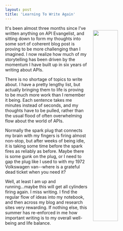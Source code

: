 ```yaml
---
layout: post
title: 'Learning To Write Again'
---
```

<p><img style="padding: 15px;" src="https://s3.amazonaws.com/kinlane-productions/bw-icons/bw-writing-api.png" alt="" width="40%" align="right" /></p>
<p>It's been almost three months since I've written anything on API Evangelist, and sitting down to form my thoughts into some sort of coherent blog post is proving to be more challenging than I imagined. I now realize how much of my storytelling has been driven by the momentum I have built up in six years of writing about APIs.&nbsp;</p>
<p>There is no shortage of topics to write about. I have a pretty lengthy list, but actually bringing them to life is proving to be much more work than I remember it being. Each sentence takes me minutes instead of seconds, and my thoughts have to be pulled, rather than the usual flood of often overwhelming flow about the world of APIs.&nbsp;</p>
<p>Normally the spark plug that connects my brain with my fingers is firing almost non-stop, but after weeks of being idle, it is taking some time before the spark fires as reliably as before. Maybe there is some gunk on the plug, or I need to gap the plug like I used to with my 1972 Volkswagen&nbsp;van--where is a grateful dead ticket when you need it?</p>
<p>Well, at least I am up and running...maybe this will get all cylinders firing again. I miss writing. I find the regular flow of ideas into my notebook, and then across my blog and research sites very rewarding. If nothing else, this summer has re-enforced in me how important writing is to my overall well-being&nbsp;and life balance.</p>